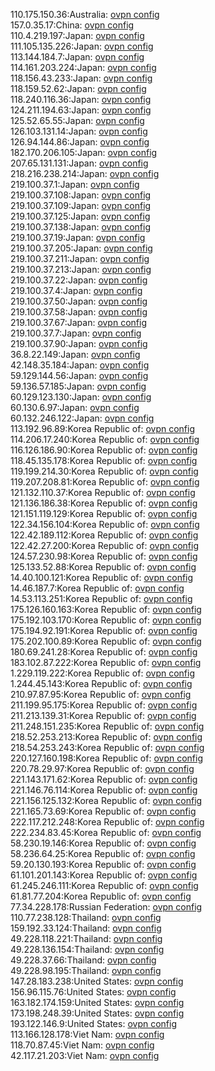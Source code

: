 110.175.150.36:Australia: [ovpn config](vpn/110_175_150_36.ovpn)  
157.0.35.17:China: [ovpn config](vpn/157_0_35_17.ovpn)  
110.4.219.197:Japan: [ovpn config](vpn/110_4_219_197.ovpn)  
111.105.135.226:Japan: [ovpn config](vpn/111_105_135_226.ovpn)  
113.144.184.7:Japan: [ovpn config](vpn/113_144_184_7.ovpn)  
114.161.203.224:Japan: [ovpn config](vpn/114_161_203_224.ovpn)  
118.156.43.233:Japan: [ovpn config](vpn/118_156_43_233.ovpn)  
118.159.52.62:Japan: [ovpn config](vpn/118_159_52_62.ovpn)  
118.240.116.36:Japan: [ovpn config](vpn/118_240_116_36.ovpn)  
124.211.194.63:Japan: [ovpn config](vpn/124_211_194_63.ovpn)  
125.52.65.55:Japan: [ovpn config](vpn/125_52_65_55.ovpn)  
126.103.131.14:Japan: [ovpn config](vpn/126_103_131_14.ovpn)  
126.94.144.86:Japan: [ovpn config](vpn/126_94_144_86.ovpn)  
182.170.206.105:Japan: [ovpn config](vpn/182_170_206_105.ovpn)  
207.65.131.131:Japan: [ovpn config](vpn/207_65_131_131.ovpn)  
218.216.238.214:Japan: [ovpn config](vpn/218_216_238_214.ovpn)  
219.100.37.1:Japan: [ovpn config](vpn/219_100_37_1.ovpn)  
219.100.37.108:Japan: [ovpn config](vpn/219_100_37_108.ovpn)  
219.100.37.109:Japan: [ovpn config](vpn/219_100_37_109.ovpn)  
219.100.37.125:Japan: [ovpn config](vpn/219_100_37_125.ovpn)  
219.100.37.138:Japan: [ovpn config](vpn/219_100_37_138.ovpn)  
219.100.37.19:Japan: [ovpn config](vpn/219_100_37_19.ovpn)  
219.100.37.205:Japan: [ovpn config](vpn/219_100_37_205.ovpn)  
219.100.37.211:Japan: [ovpn config](vpn/219_100_37_211.ovpn)  
219.100.37.213:Japan: [ovpn config](vpn/219_100_37_213.ovpn)  
219.100.37.22:Japan: [ovpn config](vpn/219_100_37_22.ovpn)  
219.100.37.4:Japan: [ovpn config](vpn/219_100_37_4.ovpn)  
219.100.37.50:Japan: [ovpn config](vpn/219_100_37_50.ovpn)  
219.100.37.58:Japan: [ovpn config](vpn/219_100_37_58.ovpn)  
219.100.37.67:Japan: [ovpn config](vpn/219_100_37_67.ovpn)  
219.100.37.7:Japan: [ovpn config](vpn/219_100_37_7.ovpn)  
219.100.37.90:Japan: [ovpn config](vpn/219_100_37_90.ovpn)  
36.8.22.149:Japan: [ovpn config](vpn/36_8_22_149.ovpn)  
42.148.35.184:Japan: [ovpn config](vpn/42_148_35_184.ovpn)  
59.129.144.56:Japan: [ovpn config](vpn/59_129_144_56.ovpn)  
59.136.57.185:Japan: [ovpn config](vpn/59_136_57_185.ovpn)  
60.129.123.130:Japan: [ovpn config](vpn/60_129_123_130.ovpn)  
60.130.6.97:Japan: [ovpn config](vpn/60_130_6_97.ovpn)  
60.132.246.122:Japan: [ovpn config](vpn/60_132_246_122.ovpn)  
113.192.96.89:Korea Republic of: [ovpn config](vpn/113_192_96_89.ovpn)  
114.206.17.240:Korea Republic of: [ovpn config](vpn/114_206_17_240.ovpn)  
116.126.186.90:Korea Republic of: [ovpn config](vpn/116_126_186_90.ovpn)  
118.45.135.178:Korea Republic of: [ovpn config](vpn/118_45_135_178.ovpn)  
119.199.214.30:Korea Republic of: [ovpn config](vpn/119_199_214_30.ovpn)  
119.207.208.81:Korea Republic of: [ovpn config](vpn/119_207_208_81.ovpn)  
121.132.110.37:Korea Republic of: [ovpn config](vpn/121_132_110_37.ovpn)  
121.136.186.38:Korea Republic of: [ovpn config](vpn/121_136_186_38.ovpn)  
121.151.119.129:Korea Republic of: [ovpn config](vpn/121_151_119_129.ovpn)  
122.34.156.104:Korea Republic of: [ovpn config](vpn/122_34_156_104.ovpn)  
122.42.189.112:Korea Republic of: [ovpn config](vpn/122_42_189_112.ovpn)  
122.42.27.200:Korea Republic of: [ovpn config](vpn/122_42_27_200.ovpn)  
124.57.230.98:Korea Republic of: [ovpn config](vpn/124_57_230_98.ovpn)  
125.133.52.88:Korea Republic of: [ovpn config](vpn/125_133_52_88.ovpn)  
14.40.100.121:Korea Republic of: [ovpn config](vpn/14_40_100_121.ovpn)  
14.46.187.7:Korea Republic of: [ovpn config](vpn/14_46_187_7.ovpn)  
14.53.113.251:Korea Republic of: [ovpn config](vpn/14_53_113_251.ovpn)  
175.126.160.163:Korea Republic of: [ovpn config](vpn/175_126_160_163.ovpn)  
175.192.103.170:Korea Republic of: [ovpn config](vpn/175_192_103_170.ovpn)  
175.194.92.191:Korea Republic of: [ovpn config](vpn/175_194_92_191.ovpn)  
175.202.100.89:Korea Republic of: [ovpn config](vpn/175_202_100_89.ovpn)  
180.69.241.28:Korea Republic of: [ovpn config](vpn/180_69_241_28.ovpn)  
183.102.87.222:Korea Republic of: [ovpn config](vpn/183_102_87_222.ovpn)  
1.229.119.222:Korea Republic of: [ovpn config](vpn/1_229_119_222.ovpn)  
1.244.45.143:Korea Republic of: [ovpn config](vpn/1_244_45_143.ovpn)  
210.97.87.95:Korea Republic of: [ovpn config](vpn/210_97_87_95.ovpn)  
211.199.95.175:Korea Republic of: [ovpn config](vpn/211_199_95_175.ovpn)  
211.213.139.31:Korea Republic of: [ovpn config](vpn/211_213_139_31.ovpn)  
211.248.151.235:Korea Republic of: [ovpn config](vpn/211_248_151_235.ovpn)  
218.52.253.213:Korea Republic of: [ovpn config](vpn/218_52_253_213.ovpn)  
218.54.253.243:Korea Republic of: [ovpn config](vpn/218_54_253_243.ovpn)  
220.127.160.198:Korea Republic of: [ovpn config](vpn/220_127_160_198.ovpn)  
220.78.29.97:Korea Republic of: [ovpn config](vpn/220_78_29_97.ovpn)  
221.143.171.62:Korea Republic of: [ovpn config](vpn/221_143_171_62.ovpn)  
221.146.76.114:Korea Republic of: [ovpn config](vpn/221_146_76_114.ovpn)  
221.156.125.132:Korea Republic of: [ovpn config](vpn/221_156_125_132.ovpn)  
221.165.73.69:Korea Republic of: [ovpn config](vpn/221_165_73_69.ovpn)  
222.117.212.248:Korea Republic of: [ovpn config](vpn/222_117_212_248.ovpn)  
222.234.83.45:Korea Republic of: [ovpn config](vpn/222_234_83_45.ovpn)  
58.230.19.146:Korea Republic of: [ovpn config](vpn/58_230_19_146.ovpn)  
58.236.64.25:Korea Republic of: [ovpn config](vpn/58_236_64_25.ovpn)  
59.20.130.193:Korea Republic of: [ovpn config](vpn/59_20_130_193.ovpn)  
61.101.201.143:Korea Republic of: [ovpn config](vpn/61_101_201_143.ovpn)  
61.245.246.111:Korea Republic of: [ovpn config](vpn/61_245_246_111.ovpn)  
61.81.77.204:Korea Republic of: [ovpn config](vpn/61_81_77_204.ovpn)  
77.34.228.178:Russian Federation: [ovpn config](vpn/77_34_228_178.ovpn)  
110.77.238.128:Thailand: [ovpn config](vpn/110_77_238_128.ovpn)  
159.192.33.124:Thailand: [ovpn config](vpn/159_192_33_124.ovpn)  
49.228.118.221:Thailand: [ovpn config](vpn/49_228_118_221.ovpn)  
49.228.136.154:Thailand: [ovpn config](vpn/49_228_136_154.ovpn)  
49.228.37.66:Thailand: [ovpn config](vpn/49_228_37_66.ovpn)  
49.228.98.195:Thailand: [ovpn config](vpn/49_228_98_195.ovpn)  
147.28.183.238:United States: [ovpn config](vpn/147_28_183_238.ovpn)  
156.96.115.76:United States: [ovpn config](vpn/156_96_115_76.ovpn)  
163.182.174.159:United States: [ovpn config](vpn/163_182_174_159.ovpn)  
173.198.248.39:United States: [ovpn config](vpn/173_198_248_39.ovpn)  
193.122.146.9:United States: [ovpn config](vpn/193_122_146_9.ovpn)  
113.166.128.178:Viet Nam: [ovpn config](vpn/113_166_128_178.ovpn)  
118.70.87.45:Viet Nam: [ovpn config](vpn/118_70_87_45.ovpn)  
42.117.21.203:Viet Nam: [ovpn config](vpn/42_117_21_203.ovpn)  

